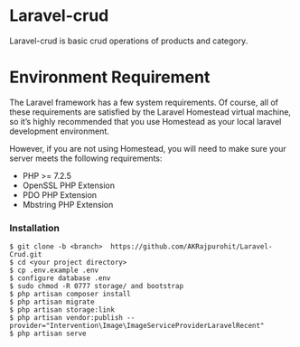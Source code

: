 <h1 class="code-line" data-line-start=0 data-line-end=1 ><a id="Laravelcrud_0"></a>Laravel-crud</h1>
<p class="has-line-data" data-line-start="3" data-line-end="4">Laravel-crud is basic crud operations of products and category.</p>
<h1 class="code-line" data-line-start=5 data-line-end=6 ><a id="Environment_Requirement_5"></a>Environment Requirement</h1>
<p class="has-line-data" data-line-start="6" data-line-end="7">The Laravel framework has a few system requirements. Of course, all of these requirements are satisfied by the Laravel Homestead virtual machine, so it’s highly recommended that you use Homestead as your local laravel development environment.</p>
<p class="has-line-data" data-line-start="8" data-line-end="9">However, if you are not using Homestead, you will need to make sure your server meets the following requirements:</p>
<ul>
<li class="has-line-data" data-line-start="10" data-line-end="11">PHP &gt;= 7.2.5</li>
<li class="has-line-data" data-line-start="11" data-line-end="12">OpenSSL PHP Extension</li>
<li class="has-line-data" data-line-start="12" data-line-end="13">PDO PHP Extension</li>
<li class="has-line-data" data-line-start="13" data-line-end="15">Mbstring PHP Extension</li>
</ul>
<h3 class="code-line" data-line-start=15 data-line-end=16 ><a id="Installation_15"></a>Installation</h3>
<pre><code class="has-line-data" data-line-start="17" data-line-end="28" class="language-sh">$ git <span class="hljs-built_in">clone</span> -b &lt;branch&gt;  https://github.com/AKRajpurohit/Laravel-Crud.git
$ <span class="hljs-built_in">cd</span> &lt;your project directory&gt;
$ cp .env.example .env
$ configure database .env
$ sudo chmod -R <span class="hljs-number">0777</span> storage/ and bootstrap
$ php artisan composer install
$ php artisan migrate
$ php artisan storage:link
$ php artisan vendor:publish --provider=<span class="hljs-string">"Intervention\Image\ImageServiceProviderLaravelRecent"</span>
$ php artisan serve
</code></pre>
